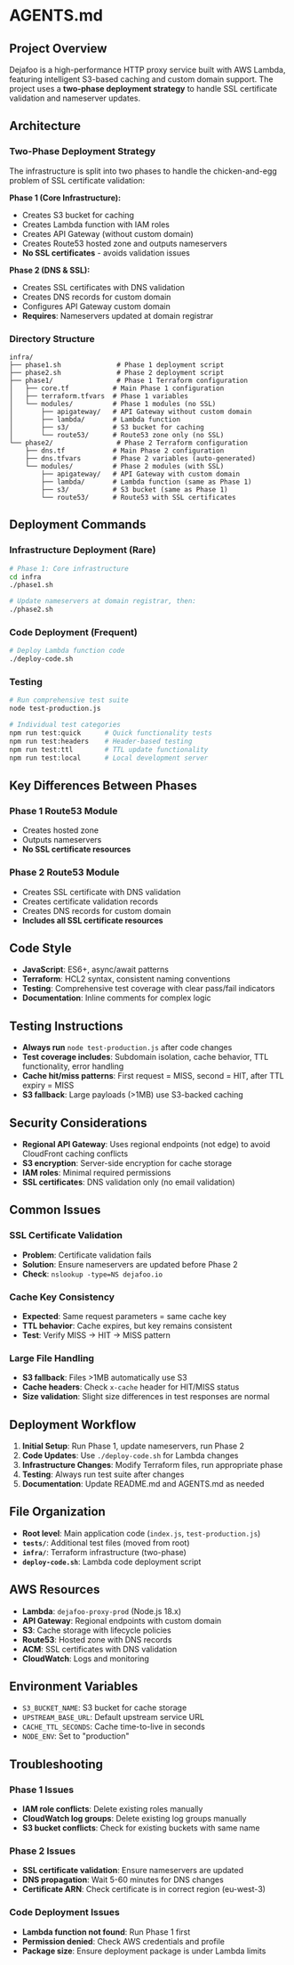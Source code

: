 # AGENTS.md

## Project Overview

Dejafoo is a high-performance HTTP proxy service built with AWS Lambda, featuring intelligent S3-based caching and custom domain support. The project uses a **two-phase deployment strategy** to handle SSL certificate validation and nameserver updates.

## Architecture

### Two-Phase Deployment Strategy

The infrastructure is split into two phases to handle the chicken-and-egg problem of SSL certificate validation:

**Phase 1 (Core Infrastructure):**
- Creates S3 bucket for caching
- Creates Lambda function with IAM roles
- Creates API Gateway (without custom domain)
- Creates Route53 hosted zone and outputs nameservers
- **No SSL certificates** - avoids validation issues

**Phase 2 (DNS & SSL):**
- Creates SSL certificates with DNS validation
- Creates DNS records for custom domain
- Configures API Gateway custom domain
- **Requires**: Nameservers updated at domain registrar

### Directory Structure

```
infra/
├── phase1.sh              # Phase 1 deployment script
├── phase2.sh              # Phase 2 deployment script
├── phase1/                # Phase 1 Terraform configuration
│   ├── core.tf           # Main Phase 1 configuration
│   ├── terraform.tfvars  # Phase 1 variables
│   └── modules/          # Phase 1 modules (no SSL)
│       ├── apigateway/   # API Gateway without custom domain
│       ├── lambda/       # Lambda function
│       ├── s3/           # S3 bucket for caching
│       └── route53/      # Route53 zone only (no SSL)
└── phase2/                # Phase 2 Terraform configuration
    ├── dns.tf            # Main Phase 2 configuration
    ├── dns.tfvars        # Phase 2 variables (auto-generated)
    └── modules/          # Phase 2 modules (with SSL)
        ├── apigateway/   # API Gateway with custom domain
        ├── lambda/       # Lambda function (same as Phase 1)
        ├── s3/           # S3 bucket (same as Phase 1)
        └── route53/      # Route53 with SSL certificates
```

## Deployment Commands

### Infrastructure Deployment (Rare)
```bash
# Phase 1: Core infrastructure
cd infra
./phase1.sh

# Update nameservers at domain registrar, then:
./phase2.sh
```

### Code Deployment (Frequent)
```bash
# Deploy Lambda function code
./deploy-code.sh
```

### Testing
```bash
# Run comprehensive test suite
node test-production.js

# Individual test categories
npm run test:quick      # Quick functionality tests
npm run test:headers    # Header-based testing
npm run test:ttl        # TTL update functionality
npm run test:local      # Local development server
```

## Key Differences Between Phases

### Phase 1 Route53 Module
- Creates hosted zone
- Outputs nameservers
- **No SSL certificate resources**

### Phase 2 Route53 Module
- Creates SSL certificate with DNS validation
- Creates certificate validation records
- Creates DNS records for custom domain
- **Includes all SSL certificate resources**

## Code Style

- **JavaScript**: ES6+, async/await patterns
- **Terraform**: HCL2 syntax, consistent naming conventions
- **Testing**: Comprehensive test coverage with clear pass/fail indicators
- **Documentation**: Inline comments for complex logic

## Testing Instructions

- **Always run** `node test-production.js` after code changes
- **Test coverage includes**: Subdomain isolation, cache behavior, TTL functionality, error handling
- **Cache hit/miss patterns**: First request = MISS, second = HIT, after TTL expiry = MISS
- **S3 fallback**: Large payloads (>1MB) use S3-backed caching

## Security Considerations

- **Regional API Gateway**: Uses regional endpoints (not edge) to avoid CloudFront caching conflicts
- **S3 encryption**: Server-side encryption for cache storage
- **IAM roles**: Minimal required permissions
- **SSL certificates**: DNS validation only (no email validation)

## Common Issues

### SSL Certificate Validation
- **Problem**: Certificate validation fails
- **Solution**: Ensure nameservers are updated before Phase 2
- **Check**: `nslookup -type=NS dejafoo.io`

### Cache Key Consistency
- **Expected**: Same request parameters = same cache key
- **TTL behavior**: Cache expires, but key remains consistent
- **Test**: Verify MISS → HIT → MISS pattern

### Large File Handling
- **S3 fallback**: Files >1MB automatically use S3
- **Cache headers**: Check `x-cache` header for HIT/MISS status
- **Size validation**: Slight size differences in test responses are normal

## Deployment Workflow

1. **Initial Setup**: Run Phase 1, update nameservers, run Phase 2
2. **Code Updates**: Use `./deploy-code.sh` for Lambda changes
3. **Infrastructure Changes**: Modify Terraform files, run appropriate phase
4. **Testing**: Always run test suite after changes
5. **Documentation**: Update README.md and AGENTS.md as needed

## File Organization

- **Root level**: Main application code (`index.js`, `test-production.js`)
- **`tests/`**: Additional test files (moved from root)
- **`infra/`**: Terraform infrastructure (two-phase)
- **`deploy-code.sh`**: Lambda code deployment script

## AWS Resources

- **Lambda**: `dejafoo-proxy-prod` (Node.js 18.x)
- **API Gateway**: Regional endpoints with custom domain
- **S3**: Cache storage with lifecycle policies
- **Route53**: Hosted zone with DNS records
- **ACM**: SSL certificates with DNS validation
- **CloudWatch**: Logs and monitoring

## Environment Variables

- `S3_BUCKET_NAME`: S3 bucket for cache storage
- `UPSTREAM_BASE_URL`: Default upstream service URL
- `CACHE_TTL_SECONDS`: Cache time-to-live in seconds
- `NODE_ENV`: Set to "production"

## Troubleshooting

### Phase 1 Issues
- **IAM role conflicts**: Delete existing roles manually
- **CloudWatch log groups**: Delete existing log groups manually
- **S3 bucket conflicts**: Check for existing buckets with same name

### Phase 2 Issues
- **SSL certificate validation**: Ensure nameservers are updated
- **DNS propagation**: Wait 5-60 minutes for DNS changes
- **Certificate ARN**: Check certificate is in correct region (eu-west-3)

### Code Deployment Issues
- **Lambda function not found**: Run Phase 1 first
- **Permission denied**: Check AWS credentials and profile
- **Package size**: Ensure deployment package is under Lambda limits
